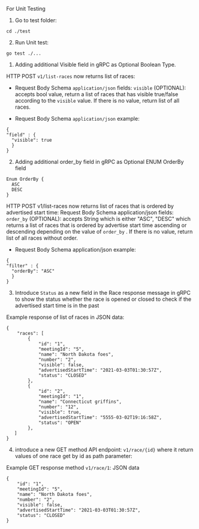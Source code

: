 For Unit Testing

1. Go to test folder:

```
cd ./test
```

2. Run Unit test:

```
go test ./...
```

1. Adding additional Visible field in gRPC as Optional Boolean Type.

HTTP POST `v1/list-races` now returns list of races:

- Request Body Schema `application/json` fields:
  `visible` (OPTIONAL): accepts bool value, return a list of races that has visible true/false according to the `visible` value. If there is no value, return list of all races.

- Request Body Schema `application/json` example:

```
{
"field" : {
  "visible": true
  }
}
```

2. Adding additional order_by field in gRPC as Optional ENUM OrderBy field

```
Enum OrderBy {
  ASC
  DESC
}
```

HTTP POST v1/list-races now returns list of races that is ordered by advertised start time:
Request Body Schema application/json fields:
`order_by` (OPTIONAL): accepts String which is either "ASC", "DESC" which returns a list of races that is ordered by advertise start time ascending or descending depending on the value of `order_by` . If there is no value, return list of all races without order.

- Request Body Schema application/json example:

```
{
"filter" : {
  "orderBy": "ASC"
  }
}
```

3. Introduce `Status` as a new field in the Race response message in gRPC to show the status whether the race is opened or closed to check if the advertised start time is in the past

Example response of list of races in JSON data:

```
{
    "races": [
        {
            "id": "1",
            "meetingId": "5",
            "name": "North Dakota foes",
            "number": "2",
            "visible": false,
            "advertisedStartTime": "2021-03-03T01:30:57Z",
            "status": "CLOSED"
        },
        {
            "id": "2",
            "meetingId": "1",
            "name": "Connecticut griffins",
            "number": "12",
            "visible": true,
            "advertisedStartTime": "5555-03-02T19:16:58Z",
            "status": "OPEN"
        },
   ]
}
```

4. introduce a new GET method API endpoint: `v1/race/{id}` where it return values of one race get by id as path parameter:

Example GET response method `v1/race/1`: JSON data

```
{
    "id": "1",
    "meetingId": "5",
    "name": "North Dakota foes",
    "number": "2",
    "visible": false,
    "advertisedStartTime": "2021-03-03T01:30:57Z",
    "status": "CLOSED"
}
```
